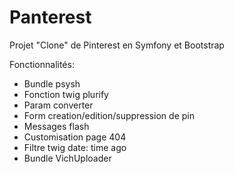 # Panterest



Projet "Clone" de Pinterest en Symfony et Bootstrap

Fonctionnalités:

- Bundle psysh
- Fonction twig plurify
- Param converter
- Form creation/edition/suppression de pin
- Messages flash
- Customisation page 404
- Filtre twig date: time ago
- Bundle VichUploader
